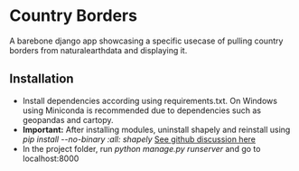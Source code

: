 # Country Borders

A barebone django app showcasing a specific usecase of pulling country borders from naturalearthdata and displaying it. 

## Installation
- Install dependencies according using requirements.txt. On Windows using Miniconda is recommended due to dependencies such as geopandas and cartopy.
- **Important:** After installing modules, uninstall shapely and reinstall using *pip install --no-binary :all: shapely* [See github discussion here](https://github.com/SciTools/cartopy/issues/879)
- In the project folder, run *python manage.py runserver* and go to localhost:8000